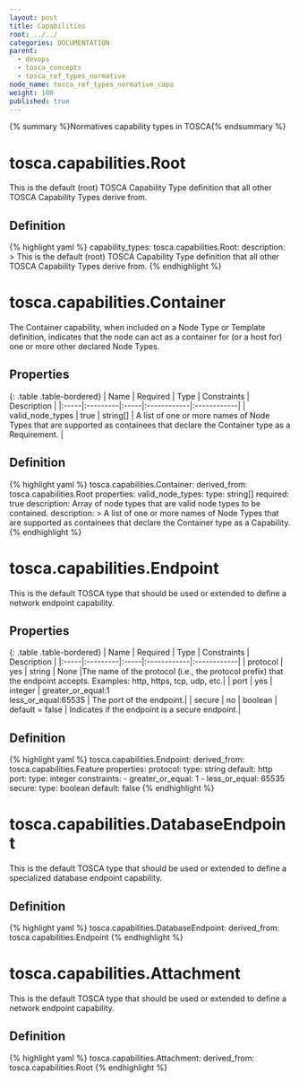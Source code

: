```yaml
---
layout: post
title: Capabilities
root: ../../
categories: DOCUMENTATION
parent: 
  - devops
  - tosca_concepts
  - tosca_ref_types_normative
node_name: tosca_ref_types_normative_capa
weight: 100
published: true
---
```



{% summary %}Normatives capability types in TOSCA{% endsummary %}

# tosca.capabilities.Root

This is the default (root) TOSCA Capability Type definition that all other TOSCA Capability Types derive from.

## Definition

{% highlight yaml %}
capability_types:
  tosca.capabilities.Root:
    description: >
      This is the default (root) TOSCA Capability Type definition that all other TOSCA Capability Types derive from.
{% endhighlight %}

# tosca.capabilities.Container

The Container capability, when included on a Node Type or Template definition, indicates that the node can act as a container for (or a host for) one or more other declared Node Types.


## Properties

{: .table .table-bordered}
| Name | Required | Type | Constraints | Description |
|:-----|:---------|:-----|:------------|:------------|
| valid_node_types | true | string[] | A list of one or more names of Node Types that are supported as containees that declare the Container type as a Requirement. |

## Definition

{% highlight yaml %}
  tosca.capabilities.Container:
    derived_from: tosca.capabilities.Root
    properties:
      valid_node_types:
        type: string[]
        required: true
        description: Array of node types that are valid node types to be contained.
    description: >
      A list of one or more names of Node Types that are supported as containees that declare the Container type as a Capability.
{% endhighlight %}

# tosca.capabilities.Endpoint

This is the default TOSCA type that should be used or extended to define a network endpoint capability.

## Properties

{: .table .table-bordered}
| Name | Required | Type | Constraints | Description |
|:-----|:---------|:-----|:------------|:------------|
| protocol	| yes	| string  | None	                                      |The name of the protocol (i.e., the protocol prefix) that the endpoint accepts. Examples: http, https, tcp, udp, etc.|
| port	    | yes	| integer | greater_or_equal:1 <br> less_or_equal:65535	| The port of the endpoint.|
| secure	  | no	| boolean | default = false                             | Indicates if the endpoint is a secure endpoint.|

## Definition

{% highlight yaml %}
tosca.capabilities.Endpoint:
  derived_from: tosca.capabilities.Feature
  properties:
    protocol:
      type: string
      default: http
    port:
      type: integer
      constraints:
        - greater_or_equal: 1
        - less_or_equal: 65535
    secure:
      type: boolean
      default: false
{% endhighlight %}

# tosca.capabilities.DatabaseEndpoint

This is the default TOSCA type that should be used or extended to define a specialized database endpoint capability.

## Definition

{% highlight yaml %}
tosca.capabilities.DatabaseEndpoint:
  derived_from: tosca.capabilities.Endpoint
{% endhighlight %}

# tosca.capabilities.Attachment

This is the default TOSCA type that should be used or extended to define a network endpoint capability.

## Definition

{% highlight yaml %}
tosca.capabilities.Attachment:
  derived_from: tosca.capabilities.Root
{% endhighlight %}
